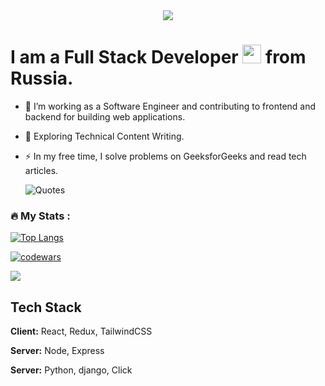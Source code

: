 <div align="center" wight="10%">
  <img border-radius="10px" src="https://i.pinimg.com/originals/8b/35/fe/8b35fef55fba1a201c9c7a11d3ec3d64.gif" />
</div>


# I am a Full Stack Developer <img src="https://media1.giphy.com/media/v1.Y2lkPTc5MGI3NjExYWxtcHE5djZucnV6dDkwODAwNXFxa25xYWc1ZnFtM2FpNzJld3Q1MCZlcD12MV9pbnRlcm5hbF9naWZfYnlfaWQmY3Q9Zw/FAFo1M7EC4gRZ4HETH/giphy.gif" width="30"> from Russia.
- :telescope: I’m working as a Software Engineer and contributing to frontend and backend for building web applications.

- :seedling: Exploring Technical Content Writing.

- :zap: In my free time, I solve problems on GeeksforGeeks and read tech articles.

  ![Quotes](https://quotes-github-readme.vercel.app/api?type=horizontal&theme=dark)



### :fire: My Stats :
[![Top Langs](https://github-readme-stats.vercel.app/api/top-langs/?username=Alex5200&layout=compact&theme=vision-friendly-dark)](https://github.com/anuraghazra/github-readme-stats)

[![codewars](https://www.codewars.com/users/Alex5200/badges/large)](https://www.codewars.com/users/Alex5200)

![](https://komarev.com/ghpvc/?username=Alex5200&color=green&style=for-the-badge)

## Tech Stack

**Client:** React, Redux, TailwindCSS

**Server:** Node, Express

**Server:** Python, django, Click
